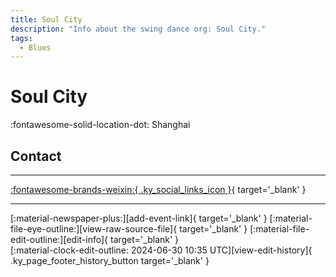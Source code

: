 ```yaml
---
title: Soul City
description: "Info about the swing dance org: Soul City."
tags:
  - Blues
---
```


# Soul City

:fontawesome-solid-location-dot: Shanghai  


## Contact


---

 [:fontawesome-brands-weixin:{ .ky_social_links_icon }](# "Soul City"){ target='_blank' }

---

<div class="ky_page_footer" markdown>
<div class="ky_page_footer_trailing" markdown="span">
[:material-newspaper-plus:][add-event-link]{ target='_blank' }
[:material-file-eye-outline:][view-raw-source-file]{ target='_blank' }
[:material-file-edit-outline:][edit-info]{ target='_blank' }
</div>
<div class="ky_page_footer_leading" markdown="span">
[:material-clock-edit-outline: 2024-06-30 10:35 UTC][view-edit-history]{ .ky_page_footer_history_button target='_blank' }
</div>
</div>

[add-event-link]: https://github.com/swingdance/events/issues/new?assignees=&labels=add+event&projects=&template=02-add_entity.yml&title=%5Bcn%5D%20%3CName%3E&region=cn&province=Shanghai&city=Shanghai&org_id=soul-city "Add Event"
[view-raw-source-file]: https://github.com/swingdance/orgs/blob/main/cn/soul-city.json "View Raw Source File"
[edit-info]: https://github.com/swingdance/orgs/issues/new?assignees=&labels=update+org&projects=&template=03-update_entity.yml&title=%5Bcn%5D%20Soul%20City&region=cn&id=soul-city&name=Soul%20City "Edit Info"

[view-edit-history]: https://github.com/swingdance/orgs/commits/main/cn/soul-city.json "View Edit History"
